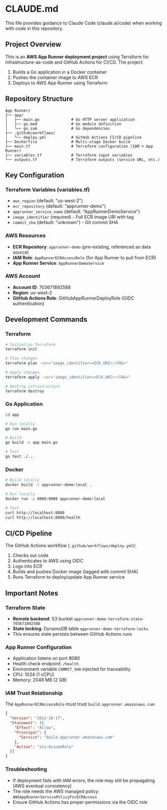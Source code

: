 # CLAUDE.md

This file provides guidance to Claude Code (claude.ai/code) when working with code in this repository.

## Project Overview

This is an **AWS App Runner deployment project** using Terraform for infrastructure-as-code and GitHub Actions for CI/CD. The project:
1. Builds a Go application in a Docker container
2. Pushes the container image to AWS ECR
3. Deploys to AWS App Runner using Terraform

## Repository Structure

```
App Runner/
├── app/
│   ├── main.go              # Go HTTP server application
│   ├── go.mod               # Go module definition
│   └── go.sum               # Go dependencies
├── .github/workflows/
│   └── deploy.yml           # GitHub Actions CI/CD pipeline
├── Dockerfile               # Multi-stage Docker build
├── main.tf                  # Terraform configuration (IAM + App Runner)
├── variables.tf             # Terraform input variables
└── outputs.tf               # Terraform outputs (service URL, etc.)
```

## Key Configuration

### Terraform Variables (variables.tf)
- `aws_region` (default: "us-west-2")
- `ecr_repository` (default: "apprunner-demo")
- `apprunner_service_name` (default: "AppRunnerDemoService")
- `image_identifier` (required) - Full ECR image URI with tag
- `commit_sha` (default: "unknown") - Git commit SHA

### AWS Resources
- **ECR Repository**: `apprunner-demo` (pre-existing, referenced as data source)
- **IAM Role**: `AppRunnerECRAccessRole` (for App Runner to pull from ECR)
- **App Runner Service**: `AppRunnerDemoService`

### AWS Account
- **Account ID**: 703671892588
- **Region**: us-west-2
- **GitHub Actions Role**: GitHubAppRunnerDeployRole (OIDC authentication)

## Development Commands

### Terraform
```bash
# Initialize Terraform
terraform init

# Plan changes
terraform plan -var="image_identifier=<ECR_URI>:<TAG>"

# Apply changes
terraform apply -var="image_identifier=<ECR_URI>:<TAG>"

# Destroy infrastructure
terraform destroy
```

### Go Application
```bash
cd app

# Run locally
go run main.go

# Build
go build -o app main.go

# Test
go test ./...
```

### Docker
```bash
# Build locally
docker build -t apprunner-demo:local .

# Run locally
docker run -p 8080:8080 apprunner-demo:local

# Test
curl http://localhost:8080
curl http://localhost:8080/health
```

## CI/CD Pipeline

The GitHub Actions workflow (`.github/workflows/deploy.yml`):
1. Checks out code
2. Authenticates to AWS using OIDC
3. Logs into ECR
4. Builds and pushes Docker image (tagged with commit SHA)
5. Runs Terraform to deploy/update App Runner service

## Important Notes

### Terraform State
- **Remote backend**: S3 bucket `apprunner-demo-terraform-state-703671892588`
- **State locking**: DynamoDB table `apprunner-demo-terraform-locks`
- This ensures state persists between GitHub Actions runs

### App Runner Configuration
- Application listens on port 8080
- Health check endpoint: `/health`
- Environment variable `COMMIT_SHA` injected for traceability
- CPU: 1024 (1 vCPU)
- Memory: 2048 MB (2 GB)

### IAM Trust Relationship
The `AppRunnerECRAccessRole` must trust `build.apprunner.amazonaws.com`:
```json
{
  "Version": "2012-10-17",
  "Statement": [{
    "Effect": "Allow",
    "Principal": {
      "Service": "build.apprunner.amazonaws.com"
    },
    "Action": "sts:AssumeRole"
  }]
}
```

### Troubleshooting
- If deployment fails with IAM errors, the role may still be propagating (AWS eventual consistency)
- The role needs the AWS managed policy: `AWSAppRunnerServicePolicyForECRAccess`
- Ensure GitHub Actions has proper permissions via the OIDC role
